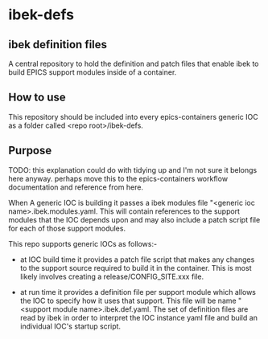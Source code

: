 # ibek-defs
## ibek definition files

A central repository to hold the definition and patch files that enable ibek
to build EPICS support modules inside of a container.

## How to use

This repository should be included into every epics-containers generic IOC
as a folder called \<repo root\>/ibek-defs.

## Purpose

TODO: this explanation could do with tidying up and I'm not sure it
belongs here anyway. perhaps move this to the epics-containers workflow
documentation and reference from here.

When A generic IOC is building it passes a ibek modules file
"\<generic ioc name\>.ibek.modules.yaml. This will contain references to
the support modules that the IOC depends upon and may also include
a patch script file for each of those support modules.

This repo supports generic IOCs as follows:-

- at IOC build time it provides a patch file script that makes any changes
  to the support source required to build it in the container. This is
  most likely involves creating a release/CONFIG_SITE.xxx file.

- at run time it provides a definition file per support module which
  allows the IOC to specify how it uses that support. This file will be name
  "\<support module name\>.ibek.def.yaml. The set of definition files are
  read by ibek in order to interpret the IOC instance yaml file and
  build an individual IOC's startup script.



